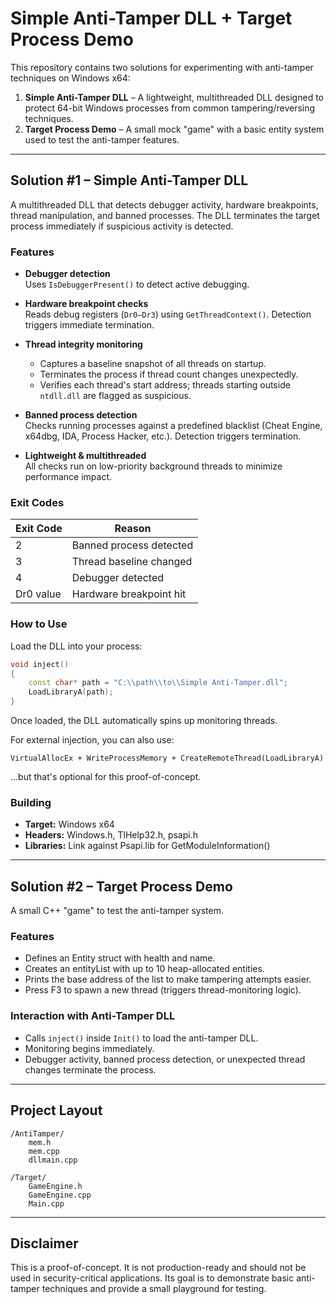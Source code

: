 # Simple Anti-Tamper DLL + Target Process Demo

This repository contains two solutions for experimenting with anti-tamper techniques on Windows x64:

1. **Simple Anti-Tamper DLL** – A lightweight, multithreaded DLL designed to protect 64-bit Windows processes from common tampering/reversing techniques.
2. **Target Process Demo** – A small mock "game" with a basic entity system used to test the anti-tamper features.

---

## Solution #1 – Simple Anti-Tamper DLL

A multithreaded DLL that detects debugger activity, hardware breakpoints, thread manipulation, and banned processes. The DLL terminates the target process immediately if suspicious activity is detected.

### Features

- **Debugger detection**  
  Uses `IsDebuggerPresent()` to detect active debugging.

- **Hardware breakpoint checks**  
  Reads debug registers (`Dr0–Dr3`) using `GetThreadContext()`. Detection triggers immediate termination.

- **Thread integrity monitoring**  
  - Captures a baseline snapshot of all threads on startup.  
  - Terminates the process if thread count changes unexpectedly.  
  - Verifies each thread's start address; threads starting outside `ntdll.dll` are flagged as suspicious.

- **Banned process detection**  
  Checks running processes against a predefined blacklist (Cheat Engine, x64dbg, IDA, Process Hacker, etc.). Detection triggers termination.

- **Lightweight & multithreaded**  
  All checks run on low-priority background threads to minimize performance impact.

### Exit Codes

| Exit Code | Reason                        |
|-----------|-------------------------------|
| 2         | Banned process detected       |
| 3         | Thread baseline changed       |
| 4         | Debugger detected             |
| Dr0 value | Hardware breakpoint hit       |

### How to Use

Load the DLL into your process:

```cpp
void inject()
{
    const char* path = "C:\\path\\to\\Simple Anti-Tamper.dll";
    LoadLibraryA(path);
}
```

Once loaded, the DLL automatically spins up monitoring threads.

For external injection, you can also use:
```
VirtualAllocEx + WriteProcessMemory + CreateRemoteThread(LoadLibraryA)
```
…but that's optional for this proof-of-concept.

### Building

- **Target:** Windows x64
- **Headers:** Windows.h, TlHelp32.h, psapi.h  
- **Libraries:** Link against Psapi.lib for GetModuleInformation()

---

## Solution #2 – Target Process Demo

A small C++ "game" to test the anti-tamper system.

### Features

- Defines an Entity struct with health and name.
- Creates an entityList with up to 10 heap-allocated entities.
- Prints the base address of the list to make tampering attempts easier.
- Press F3 to spawn a new thread (triggers thread-monitoring logic).

### Interaction with Anti-Tamper DLL

- Calls `inject()` inside `Init()` to load the anti-tamper DLL.
- Monitoring begins immediately.
- Debugger activity, banned process detection, or unexpected thread changes terminate the process.

---



## Project Layout

```
/AntiTamper/
    mem.h
    mem.cpp
    dllmain.cpp

/Target/
    GameEngine.h
    GameEngine.cpp
    Main.cpp
```

---

## Disclaimer

This is a proof-of-concept. It is not production-ready and should not be used in security-critical applications. Its goal is to demonstrate basic anti-tamper techniques and provide a small playground for testing.
